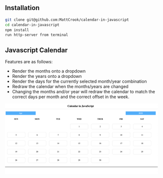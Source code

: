 ## Installation

```sh
git clone git@github.com:MattCrook/calendar-in-javascript
cd calendar-in-javascript
npm install
run http-server from terminal
```
## Javascript Calendar

Features are as follows:
* Render the months onto a dropdown
* Render the years onto a dropdown
* Render the days for the currently selected month/year combination
* Redraw the calendar when the months/years are changed
* Changing the months and/or year will redraw the calendar to match the correct days per month and the correct offset in the week.

![Calendar](./Calendar.png)
